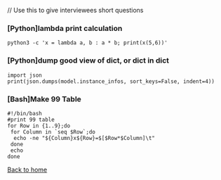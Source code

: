 // Use this to give interviewees short questions

### [Python]lambda print calculation
```
python3 -c 'x = lambda a, b : a * b; print(x(5,6))'
```

### [Python]dump good view of dict, or dict in dict
```
import json
print(json.dumps(model.instance_infos, sort_keys=False, indent=4))
```

### [Bash]Make 99 Table
```
#!/bin/bash
#print 99 table
for Row in {1..9};do
 for Column in `seq $Row`;do
  echo -ne "${Column}x${Row}=$[$Row*$Column]\t"
 done
 echo
done
```

<a href="index.md">Back to home</a>
